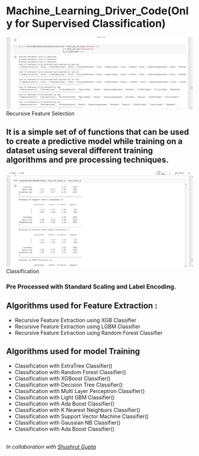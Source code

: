 # Machine_Learning_Driver_Code(Only for Supervised Classification)


<img src = '1rfe.png'> Recursive Feature Selection
## It is a simple set of of functions that can be used to create a predictive model while training on a dataset using several different training algorithms and pre processing techniques.

<img src = '2classi.png'> Classification
### Pre Processed with Standard Scaling and Label Encoding.
## Algorithms used for Feature Extraction :
* Recursive Feature Extraction using XGB Classifier
* Recursive Feature Extraction using LGBM Classifier
* Recursive Feature Extraction using Random Forest Classifier

## Algorithms used for model Training
* Classification with ExtraTree Classifier()
* Classification with Random Forest Classifier()
* Classification with XGBoost Classifier()
* Classification with Decision Tree Classifier()
* Classification with Multi Layer Perceptron Classifier()
* Classification with Light GBM Classifier()
* Classification with Ada Boost Classifier()
* Classification with K Nearest Neighbors Classifier()
* Classification with Support Vector Machine Classifier()
* Classification with Gaussian NB Classifier()
* Classification with Ada Boost Classifier()

<br>
<i>In collaboration with <a href = "https://github.com/Mystic-Valley">Shushrut Gupta</a></i>
